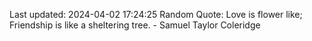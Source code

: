 Last updated: 2024-04-02 17:24:25
Random Quote: Love is flower like; Friendship is like a sheltering tree. - Samuel Taylor Coleridge